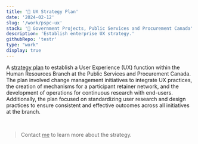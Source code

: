 ```yaml
---
title: '🍁 UX Strategy Plan'
date: '2024-02-12'
slug: '/work/pspc-ux'
stack: '🍁 Government Projects, Public Services and Procurement Canada'
description: 'Establish enterprise UX strategy.'
githubRepo: 'testr'
type: "work"  
display: true
---
```


A [strategy plan](https://www.canada.ca/en/public-services-procurement/corporate/transparency/departmental-plan/2024-2025-plan/at-glance.html) to establish a User Experience (UX) function within the Human Resources Branch at the Public Services and Procurement Canada. The plan involved change management initiatives to integrate UX practices, the creation of mechanisms for a participant retainer network, and the development of operations for continuous research with end-users. Additionally, the plan focused on standardizing user research and design practices to ensure consistent and effective outcomes across all initiatives at the branch.

<br/>

> Contact <a href="mailto:jude@judepark.com" style="color: var(--font-color-muted)">me</a> to learn more about the strategy.